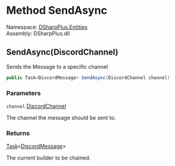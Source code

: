 # Method SendAsync

Namespace: [DSharpPlus.Entities](DSharpPlus.Entities.md)  
Assembly: DSharpPlus.dll

## <a id="DSharpPlus_Entities_DiscordMessageBuilder_SendAsync_DSharpPlus_Entities_DiscordChannel_"></a>SendAsync\(DiscordChannel\)

Sends the Message to a specific channel

```csharp
public Task<DiscordMessage> SendAsync(DiscordChannel channel)
```

### Parameters

`channel` [DiscordChannel](DSharpPlus.Entities.DiscordChannel.md)

The channel the message should be sent to.

### Returns

[Task](https://learn.microsoft.com/dotnet/api/system.threading.tasks.task\-1)<[DiscordMessage](DSharpPlus.Entities.DiscordMessage.md)\>

The current builder to be chained.

